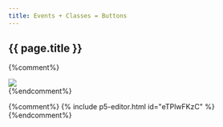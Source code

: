 ```yaml
---
title: Events + Classes = Buttons
---
```


<h2 class="week-title">{{ page.title }}</h2>


{%comment%}
<div class="scaled-images s75">
  <img src = "https://www.markdery.com/wp-content/uploads/2013/11/all_work_and_no_play.jpg"/>
</div>
{%endcomment%}

{%comment%}
{% include p5-editor.html id="eTPlwFKzC" %}
{%endcomment%}